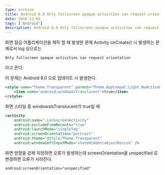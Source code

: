 ```yaml
---
type: archive
title: Android 8.0 Only fullscreen opaque activities can request orientation 에러 수정하기
date: 2018-12-02
tags: ['Android']
description: Android 8.0 Only fullscreen opaque activities can request orientation 에러 수정
---
```


화면 잠금 어플리케이션을 제작 할 때 발생한 문제
Activity onCreate() 시 발생하는 문제로서 log 상으로는 

```shell
Only fullscreen opaque activities can request orientation
```

라고 뜬다.

이 문제는 Android 8.0 으로 업데이트 시 발생한다.

```xml
<style name="Theme.Transparent" parent="Theme.AppCompat.Light.NoActionBar">
    <item name="android:windowIsTranslucent">true</item>
</style>
```

화면 스타일 중 windowsIsTranslucent가 true일 때

```xml
<activity
    android:name=".LockscreenActivity"
    android:excludeFromRecents="true"
    android:launchMode="singleTop"
    android:screenOrientation="portrait" 
    android:theme="@style/Theme.Transparent"
    android:windowSoftInputMode="stateHidden|adjustResize" />
```

화면 방향을 강제 지정하면 오류가 발생하는데 screenOrientation을 unspecified 로 변경하면 오류가 사라진다.

```xml
android:screenOrientation="unspecified"
```
